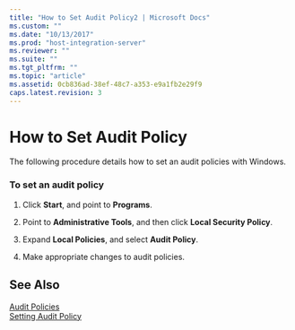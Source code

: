 ```yaml
---
title: "How to Set Audit Policy2 | Microsoft Docs"
ms.custom: ""
ms.date: "10/13/2017"
ms.prod: "host-integration-server"
ms.reviewer: ""
ms.suite: ""
ms.tgt_pltfrm: ""
ms.topic: "article"
ms.assetid: 0cb836ad-38ef-48c7-a353-e9a1fb2e29f9
caps.latest.revision: 3
---
```

# How to Set Audit Policy
The following procedure details how to set an audit policies with Windows.  
  
### To set an audit policy  
  
1.  Click **Start**, and point to **Programs**.  
  
2.  Point to **Administrative Tools**, and then click **Local Security Policy**.  
  
3.  Expand **Local Policies**, and select **Audit Policy**.  
  
4.  Make appropriate changes to audit policies.  
  
## See Also  
 [Audit Policies](../core/audit-policies.md)   
 [Setting Audit Policy](../core/setting-audit-policy.md)